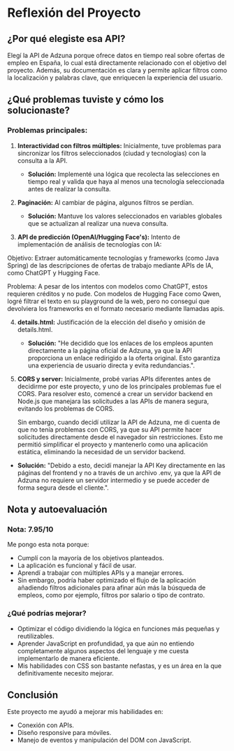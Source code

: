 # Reflexión del Proyecto

## ¿Por qué elegiste esa API?
Elegí la API de Adzuna porque ofrece datos en tiempo real sobre ofertas de empleo en España, lo cual está directamente relacionado con el objetivo del proyecto. Además, su documentación es clara y permite aplicar filtros como la localización y palabras clave, que enriquecen la experiencia del usuario.

## ¿Qué problemas tuviste y cómo los solucionaste?
### Problemas principales:
1. **Interactividad con filtros múltiples:** Inicialmente, tuve problemas para sincronizar los filtros seleccionados (ciudad y tecnologías) con la consulta a la API.
   - **Solución:** Implementé una lógica que recolecta las selecciones en tiempo real y valida que haya al menos una tecnología seleccionada antes de realizar la consulta.

2. **Paginación:** Al cambiar de página, algunos filtros se perdían.
   - **Solución:** Mantuve los valores seleccionados en variables globales que se actualizan al realizar una nueva consulta.

3. **API de predicción (OpenAI/Hugging Face's):** Intento de implementación de análisis de tecnologías con IA:

Objetivo: Extraer automáticamente tecnologías y frameworks (como Java Spring) de las descripciones de ofertas de trabajo mediante APIs de IA, como ChatGPT y Hugging Face.

Problema: A pesar de los intentos con modelos como ChatGPT, estos requieren créditos y no pude. Con modelos de Hugging Face como Qwen, logré filtrar el texto en su playground de la web, pero no conseguí que devolviera los frameworks en el formato necesario mediante llamadas apis.
    
4. **details.html:** Justificación de la elección del diseño y omisión de details.html.
   - **Solución:** "He decidido que los enlaces de los empleos apunten directamente a la página oficial de Adzuna, ya que la API proporciona un enlace redirigido a la oferta original. Esto garantiza una experiencia de usuario directa y evita redundancias.".
   
5. **CORS y server:** Inicialmente, probé varias APIs diferentes antes de decidirme por este proyecto, y uno de los principales problemas fue el CORS. Para resolver esto, comencé a crear un servidor backend en Node.js que manejara las solicitudes a las APIs de manera segura, evitando los problemas de CORS.

   Sin embargo, cuando decidí utilizar la API de Adzuna, me di cuenta de que no tenía problemas con CORS, ya que su API permite hacer solicitudes directamente desde el       navegador sin restricciones. Esto me permitió simplificar el proyecto y mantenerlo como una aplicación estática, eliminando la necesidad de un servidor backend.
   
 - **Solución:** "Debido a esto, decidí manejar la API Key directamente en las páginas del frontend y no a través de un archivo .env, ya que la API de Adzuna no requiere un servidor intermedio y se puede acceder de forma segura desde el cliente.".  
     

## Nota y autoevaluación
### Nota: **7.95/10**
Me pongo esta nota porque:
- Cumplí con la mayoría de los objetivos planteados.
- La aplicación es funcional y fácil de usar.
- Aprendí a trabajar con múltiples APIs y a manejar errores.
- Sin embargo, podría haber optimizado el flujo de la aplicación añadiendo filtros adicionales para afinar aún más la búsqueda de empleos, como por ejemplo, filtros por salario o tipo de contrato.

### ¿Qué podrías mejorar?
- Optimizar el código dividiendo la lógica en funciones más pequeñas y reutilizables.
- Aprender JavaScript en profundidad, ya que aún no entiendo completamente algunos aspectos del lenguaje y me cuesta implementarlo de manera eficiente.
- Mis habilidades con CSS son bastante nefastas, y es un área en la que definitivamente necesito mejorar.

## Conclusión
Este proyecto me ayudó a mejorar mis habilidades en:
- Conexión con APIs.
- Diseño responsive para móviles.
- Manejo de eventos y manipulación del DOM con JavaScript.
